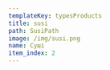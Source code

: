 ```yaml
---
templateKey: typesProducts
title: susi
path: SusiPath
image: /img/susi.png
name: Суші
item_index: 2
---
```


